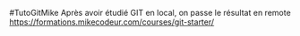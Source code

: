 #TutoGitMike
Après avoir étudié GIT en local, on passe le résultat en remote
https://formations.mikecodeur.com/courses/git-starter/